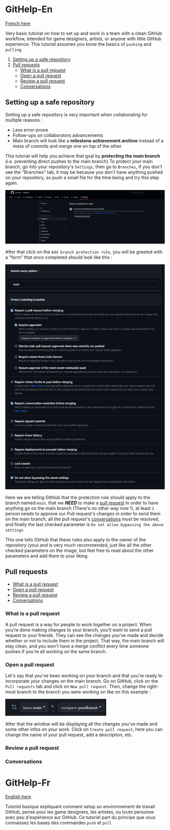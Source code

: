 # GitHelp-En

[French here](#githelp-fr)

Very basic tutorial on how to set up and work in a team with a clean GitHub workflow, intended for game designers, artists, or anyone with little GitHub experience. This tutorial assumes you know the basics of `pushing` and `pulling`.

1. [Setting up a safe repository](#setting-up-a-safe-repository)
2. [Pull requests](#pull-requests)
   - [What is a pull request](#what-is-a-pull-request)
   - [Open a pull request](#open-a-pull-request)
   - [Review a pull request](#review-a-pull-request)
   - [Conversations](#conversations)
  
## Setting up a safe repository

Setting up a safe repository is very important when collaborating for multiple reasons :

- Less error-prone
- Follow-ups on collaborators advancements
- Main branch will look like a **milestone achievement archive** instead of a mess of commits and merge one on top of the other

This tutorial will help you achieve that goal by **protecting the main branch** (i.e. preventing direct pushes to the main branch)
To protect your main branch, go into your repository's `Settings`, then go to `Branches`, if you don't see the "Branches" tab, it may be because you don't have anything pushed on your repository, so push a small file for the time being and try this step again.

![Branch tab in repository settings](img/settingsbranch.PNG)

After that click on the	`Add branch protection rule`, you will be greeted with a "form" that once completed should look like this :

![Branch protection](img/branchprotection.PNG)

Here we are telling GitHub that the protection rule should apply to the branch named `main`, that we ***NEED*** to make a [pull request](#pull-requests) in order to have anything go on the main branch (There's no other way now !), at least `1` person needs to approve our Pull request's changes in order to send them on the main branch, all the pull request's [conversations](#conversations) must be resolved, and finally the last checked parameter is `Do not allow bypassing the above settings`

This one tells GitHub that these rules also apply to the owner of the repository (you) and is very much recommended, just like all the other checked parameters on the image, but feel free to read about the other parameters and add them to your liking.

## Pull requests
   - [What is a pull request](#what-is-a-pull-request)
   - [Open a pull request](#open-a-pull-request)
   - [Review a pull request](#review-a-pull-request)
   - [Conversations](#conversations)

### What is a pull request

A pull request is a way for people to work together on a project. When you're done making changes to your branch, you'll want to send a pull request to your friends. They can see the changes you've made and decide whether or not to include them in the project. That way, the main branch will stay clean, and you won't have a merge conflict every time someone pushes if you're all working on the same branch.

### Open a pull request

Let's say that you've been working on your branch and that you're ready to incorporate your changes on the main branch.
Go on GitHub, click on the `Pull requests` tab and click on `New pull request`. Then, change the right-most branch to the branch you were working on like on this example : 

![Branch selection](img/branchselection.PNG)

After that the window will be displaying all the changes you've made and some other infos on your work. Click on `Create pull request`, here you can change the name of your pull request, add a description, etc.
### Review a pull request
### Conversations














# GitHelp-Fr

[English here](#githelp-en)

Tutoriel basique expliquant comment setup un environnement de travail GitHub, pensé pour les game designers, les artistes, ou toute personne avec peu d'expérience sur GitHub. Ce tutoriel part du principe que vous connaissez les bases des commandes `push` et `pull`
